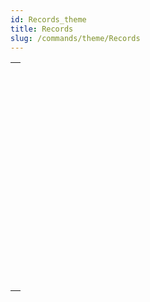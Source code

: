 ```yaml
---
id: Records_theme
title: Records
slug: /commands/theme/Records
---
```



||
|---|
|[<!-- INCLUDE #_command_.CREATE RECORD.Syntax -->](../../commands-legacy/create-record.md)<br/>|
|[<!-- INCLUDE #_command_.DELETE RECORD.Syntax -->](../../commands-legacy/delete-record.md)<br/>|
|[<!-- INCLUDE #_command_.DISPLAY RECORD.Syntax -->](../../commands-legacy/display-record.md)<br/>|
|[<!-- INCLUDE #_command_.DUPLICATE RECORD.Syntax -->](../../commands-legacy/duplicate-record.md)<br/>|
|[<!-- INCLUDE #_command_.GOTO RECORD.Syntax -->](../../commands-legacy/goto-record.md)<br/>|
|[<!-- INCLUDE #_command_.Is new record.Syntax -->](../../commands-legacy/is-new-record.md)<br/>|
|[<!-- INCLUDE #_command_.Is record loaded.Syntax -->](../../commands-legacy/is-record-loaded.md)<br/>|
|[<!-- INCLUDE #_command_.Modified record.Syntax -->](../../commands-legacy/modified-record.md)<br/>|
|[<!-- INCLUDE #_command_.POP RECORD.Syntax -->](../../commands-legacy/pop-record.md)<br/>|
|[<!-- INCLUDE #_command_.PUSH RECORD.Syntax -->](../../commands-legacy/push-record.md)<br/>|
|[<!-- INCLUDE #_command_.Record number.Syntax -->](../../commands-legacy/record-number.md)<br/>|
|[<!-- INCLUDE #_command_.Records in table.Syntax -->](../../commands-legacy/records-in-table.md)<br/>|
|[<!-- INCLUDE #_command_.SAVE RECORD.Syntax -->](../../commands-legacy/save-record.md)<br/>|
|[<!-- INCLUDE #_command_.Sequence number.Syntax -->](../../commands-legacy/sequence-number.md)<br/>|
